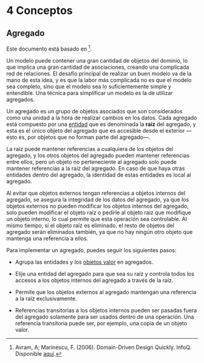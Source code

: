 # 4 Conceptos

## Agregado

Este documento está basado en [^1].

[^1]: Avram, A; Marinescu, F. (2006). Domain-Driven Design Quickly. InfoQ. Disponible
    [aquí](https://www.infoq.com/minibooks/domain-driven-design-quickly/).

Un modelo puede contener una gran cantidad de objetos del dominio, lo que
implica una gran cantidad de asociaciones, creando una complicada red de
relaciones. El desafío principal de realizar un buen modelo va de la mano de
esta idea, y es que la labor más complicada no es que el modelo sea completo,
sino que el modelo sea lo suficientemente simple y entendible. Una técnica para
simplificar un modelo es la de utilizar agregados.

Un agregado es un grupo de objetos asociados que son considerados como una
unidad a la hora de realizar cambios en los datos. Cada agregado está compuesto
por una [entidad](./4_Entidad.md) que es denominada la **raíz** del agregado, y
esta es el único objeto del agregado que es accesible desde el exterior
—esto es, por objetos que no forman parte del agregado—.

La raíz puede mantener referencias a cualquiera de los objetos del agregado, y
los otros objetos del agregado pueden mantener referencias entre ellos, pero un
objeto no perteneciente al agregado solo puede mantener referencias a la raíz
del agregado. En caso de que haya otras entidades dentro del agregado, la
identidad de estas entidades es local al agregado.

Al evitar que objetos externos tengan referencias a objetos internos del
agregado, se asegura la integridad de los datos del agregado, ya que
los objetos externos no pueden modificar los objetos internos del agregado, solo
pueden modificar el objeto raíz o pedirle al objeto raíz que modifique un objeto
interno, lo cual permite que esta operación sea controlable. Al
mismo tiempo, si el objeto raíz es eliminado, el resto de objetos del agregado
serán eliminados también, ya que no hay ningún otro objeto que mantenga una
referencia a ellos.

Para implementar un agregado, puedes seguir los siguientes pasos:

* Agrupa las entidades y los [objetos valor](./4_Objeto_Valor.md) en agregados.

* Elije una entidad del agregado para que sea su raíz y controla todos los
  accesos a los objetos internos del agregado a través de la raíz.

* Permite que los objetos externos al agregado mantengan una referencia a la
  raíz exclusivamente.

* Referencias transitorias a los objetos internos pueden ser pasadas fuera del
  agregado solamente para ser usados dentro de una operación. Una referencia
  transitoria puede ser, por ejemplo, una copia de un objeto valor.
